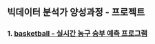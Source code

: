 ## 빅데이터 분석가 양성과정 - 프로젝트

### 1. [basketball - 실시간 농구 승부 예측 프로그램](https://www.notion.so/42812e1695a44a7889aefc8a26b12900?pvs=4)


